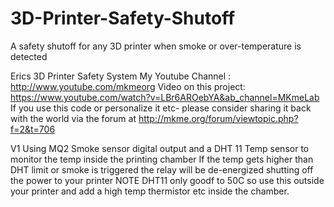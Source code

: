 # 3D-Printer-Safety-Shutoff
A safety shutoff for any 3D printer when smoke or over-temperature is detected

Erics 3D Printer Safety System
My Youtube Channel  : http://www.youtube.com/mkmeorg
Video on this project: https://www.youtube.com/watch?v=LBr6AROebYA&ab_channel=MKmeLab
If you use this code or personalize it etc- please consider sharing it back with the world via the forum at http://mkme.org/forum/viewtopic.php?f=2&t=706

V1 Using MQ2 Smoke sensor digital output and a DHT 11 Temp sensor to monitor the temp inside the printing chamber
If the temp gets higher than DHT limit or smoke is triggered the relay will be de-energized shutting off the power to your printer
NOTE DHT11 only goodf to 50C so use this outside your printer and add a high temp thermistor etc inside the chamber.


